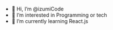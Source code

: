 - 👋 Hi, I’m @izumiCode
- 👀 I’m interested in Programming or tech 
- 🌱 I’m currently learning React.js

<!---
izumiCode/izumiCode is a ✨ special ✨ repository because its `README.md` (this file) appears on your GitHub profile.
You can click the Preview link to take a look at your changes.
--->
